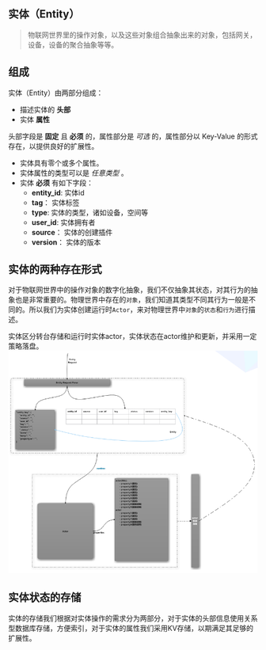 ## 实体（Entity）

> 物联网世界里的操作对象，以及这些对象组合抽象出来的对象，包括网关，设备，设备的聚合抽象等等。


## 组成

实体（Entity）由两部分组成：
- 描述实体的 **头部**
- 实体 **属性**

头部字段是 **固定** 且 **必须** 的，属性部分是 *可选* 的，属性部分以 Key-Value 的形式存在，以提供良好的扩展性。

- 实体具有零个或多个属性。
- 实体属性的类型可以是 *任意类型* 。
- 实体 **必须** 有如下字段：
    - **entity_id**: 实体id
    - **tag**： 实体标签
    - **type**: 实体的类型，诸如设备，空间等
    - **user_id**: 实体拥有者
    - **source**： 实体的创建插件
    - **version**： 实体的版本


## 实体的两种存在形式

对于物联网世界中的操作对象的数字化抽象，我们不仅抽象其状态，对其行为的抽象也是非常重要的。物理世界中存在的`对象`，我们知道其类型不同其行为一般是不同的。所以我们为实体创建运行时`Actor`，来对物理世界中`对象`的`状态`和`行为`进行描述。



实体区分转台存储和运行时实体actor，实体状态在actor维护和更新，并采用一定策略落盘。
![entity-store](../images/entity-store.png)



## 实体状态的存储

实体的存储我们根据对实体操作的需求分为两部分，对于实体的头部信息使用关系型数据库存储，方便索引，对于实体的属性我们采用KV存储，以期满足其足够的扩展性。

















